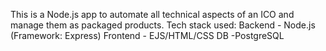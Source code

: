 This is a Node.js app to automate all technical aspects of an ICO and manage them as packaged products.
Tech stack used:
  Backend - Node.js (Framework: Express)
  Frontend - EJS/HTML/CSS
  DB -PostgreSQL
